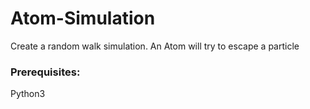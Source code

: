 # Atom-Simulation
Create a random walk simulation. An Atom will try to escape a particle
### Prerequisites:
Python3

